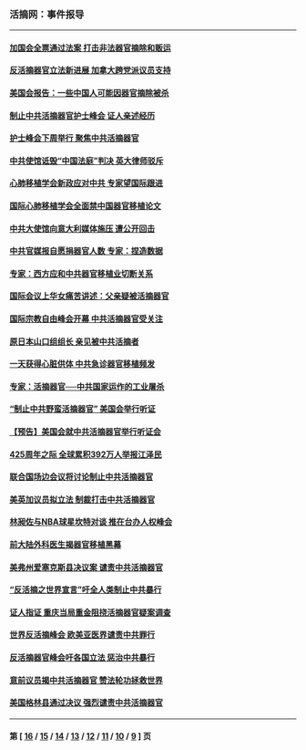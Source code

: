 ### 活摘网：事件报导
---
#### [加国会全票通过法案 打击非法器官摘除和贩运](../../pages/nf5877/n13884924.md?03140430) 
#### [反活摘器官立法新进展 加拿大跨党派议员支持](../../pages/nf5877/n13876061.md?03140430) 
#### [美国会报告：一些中国人可能因器官摘除被杀](../../pages/nf5877/n13867964.md?03140430) 
#### [制止中共活摘器官护士峰会 证人亲述经历](../../pages/nf5877/n13859007.md?03140430) 
#### [护士峰会下周举行 聚焦中共活摘器官](../../pages/nf5877/n13855418.md?03140430) 
#### [中共使馆诋毁“中国法庭”判决 英大律师驳斥](../../pages/nf5877/n13833945.md?03140430) 
#### [心肺移植学会新政应对中共 专家望国际跟进](../../pages/nf5877/n13829043.md?03140430) 
#### [国际心肺移植学会全面禁中国器官移植论文](../../pages/nf5877/n13827785.md?03140430) 
#### [中共大使馆向意大利媒体施压 遭公开回击](../../pages/nf5877/n13826038.md?03140430) 
#### [中共官媒报自愿捐器官人数 专家：捏造数据](../../pages/nf5877/n13814130.md?03140430) 
#### [专家：西方应和中共器官移植业切断关系](../../pages/nf5877/n13772828.md?03140430) 
#### [国际会议上华女痛苦讲述：父亲疑被活摘器官](../../pages/nf5877/n13771583.md?03140430) 
#### [国际宗教自由峰会开幕 中共活摘器官受关注](../../pages/nf5877/n13769995.md?03140430) 
#### [原日本山口组组长 亲见被中共活摘者](../../pages/nf5877/n13767360.md?03140430) 
#### [一天获得心脏供体 中共急诊器官移植频发](../../pages/nf5877/n13764689.md?03140430) 
#### [专家：活摘器官──中共国家运作的工业屠杀](../../pages/nf5877/n13761178.md?03140430) 
#### [“制止中共野蛮活摘器官” 美国会举行听证](../../pages/nf5877/n13735831.md?03140430) 
#### [【预告】美国会就中共活摘器官举行听证会](../../pages/nf5877/n13732843.md?03140430) 
#### [425周年之际 全球累积392万人举报江泽民](../../pages/nf5877/n13719232.md?03140430) 
#### [联合国场边会议将讨论制止中共活摘器官](../../pages/nf5877/n13656361.md?03140430) 
#### [美英加议员拟立法 制裁打击中共活摘器官](../../pages/nf5877/n13430251.md?03140430) 
#### [林昶佐与NBA球星坎特对谈 推在台办人权峰会](../../pages/nf5877/n13414467.md?03140430) 
#### [前大陆外科医生揭器官移植黑幕](../../pages/nf5877/n13401416.md?03140430) 
#### [美弗州爱塞克斯县决议案 谴责中共活摘器官](../../pages/nf5877/n13320919.md?03140430) 
#### [“反活摘之世界宣言”吁全人类制止中共暴行](../../pages/nf5877/n13259730.md?03140430) 
#### [证人指证 重庆当局重金阻挠活摘器官疑案调查](../../pages/nf5877/n13259127.md?03140430) 
#### [世界反活摘峰会 欧美亚医界谴责中共罪行](../../pages/nf5877/n13253550.md?03140430) 
#### [反活摘器官峰会吁各国立法 惩治中共暴行](../../pages/nf5877/n13245052.md?03140430) 
#### [意前议员揭中共活摘器官 赞法轮功拯救世界](../../pages/nf5877/n13203445.md?03140430) 
#### [美国格林县通过决议 强烈谴责中共活摘器官](../../pages/nf5877/n13119367.md?03140430) 

---
#### 第 [ [16](./16.md?03140430) / [15](./15.md?03140430) / [14](./14.md?03140430) / [13](./13.md?03140430) / [12](./12.md?03140430) / [11](./11.md?03140430) / [10](./10.md?03140430) / [9](./9.md?03140430) ] 页
